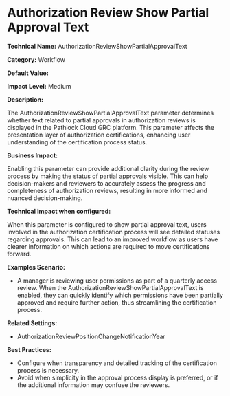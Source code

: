 # Authorization Review Show Partial Approval Text

**Technical Name:** AuthorizationReviewShowPartialApprovalText

**Category:** Workflow

**Default Value:** 

**Impact Level:** Medium

**Description:**

The AuthorizationReviewShowPartialApprovalText parameter determines whether text related to partial approvals in authorization reviews is displayed in the Pathlock Cloud GRC platform. This parameter affects the presentation layer of authorization certifications, enhancing user understanding of the certification process status.

**Business Impact:**

Enabling this parameter can provide additional clarity during the review process by making the status of partial approvals visible. This can help decision-makers and reviewers to accurately assess the progress and completeness of authorization reviews, resulting in more informed and nuanced decision-making.

**Technical Impact when configured:**

When this parameter is configured to show partial approval text, users involved in the authorization certification process will see detailed statuses regarding approvals. This can lead to an improved workflow as users have clearer information on which actions are required to move certifications forward.

**Examples Scenario:**

- A manager is reviewing user permissions as part of a quarterly access review. When the AuthorizationReviewShowPartialApprovalText is enabled, they can quickly identify which permissions have been partially approved and require further action, thus streamlining the certification process.

**Related Settings:**

- AuthorizationReviewPositionChangeNotificationYear

**Best Practices:** 

- Configure when transparency and detailed tracking of the certification process is necessary.
- Avoid when simplicity in the approval process display is preferred, or if the additional information may confuse the reviewers.
